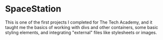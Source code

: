 # SpaceStation
This is one of the first projects I completed for The Tech Academy, 
and it taught me the basics of working with divs and other containers, 
some basic styling elements, and integrating "external" files like 
stylesheets or images.

